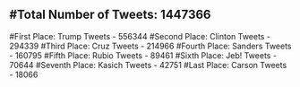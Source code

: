 #Total Number of Tweets: 1447366 
---
#First Place: Trump Tweets - 556344
#Second Place: Clinton Tweets - 294339
#Third Place: Cruz Tweets - 214966
#Fourth Place: Sanders Tweets - 160795
#Fifth Place: Rubio Tweets - 89461
#Sixth Place: Jeb! Tweets - 70644
#Seventh Place: Kasich Tweets - 42751
#Last Place: Carson Tweets - 18066
